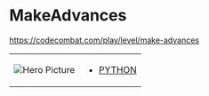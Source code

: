 # MakeAdvances 

https://codecombat.com/play/level/make-advances
<table>
<tr>
<td>

![Hero Picture](hero.png?raw=true "Hero Picture")

</td>
<td>
<ul>
<li>

[PYTHON](MakeAdvances.py)

</li>
</td>
</tr>
<table>